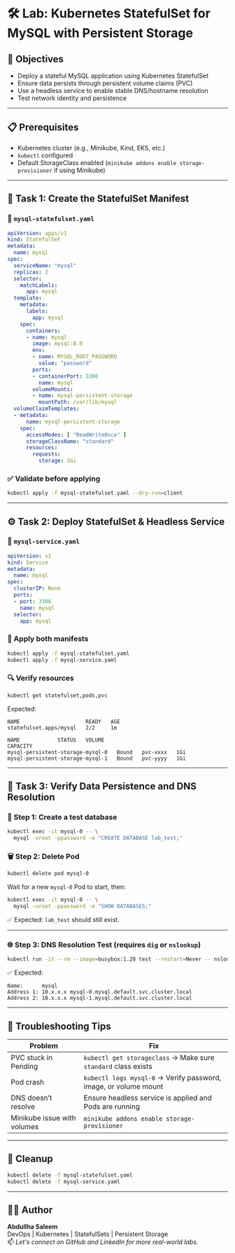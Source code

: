 # 🛠️ Lab: Kubernetes StatefulSet for MySQL with Persistent Storage

## 🎯 Objectives

- Deploy a stateful MySQL application using Kubernetes StatefulSet
- Ensure data persists through persistent volume claims (PVC)
- Use a headless service to enable stable DNS/hostname resolution
- Test network identity and persistence

---

## 📋 Prerequisites

- Kubernetes cluster (e.g., Minikube, Kind, EKS, etc.)
- `kubectl` configured
- Default StorageClass enabled (`minikube addons enable storage-provisioner` if using Minikube)

---

## 🚀 Task 1: Create the StatefulSet Manifest

### 📄 `mysql-statefulset.yaml`

```yaml
apiVersion: apps/v1
kind: StatefulSet
metadata:
  name: mysql
spec:
  serviceName: "mysql"
  replicas: 2
  selector:
    matchLabels:
      app: mysql
  template:
    metadata:
      labels:
        app: mysql
    spec:
      containers:
      - name: mysql
        image: mysql:8.0
        env:
        - name: MYSQL_ROOT_PASSWORD
          value: "password"
        ports:
        - containerPort: 3306
          name: mysql
        volumeMounts:
        - name: mysql-persistent-storage
          mountPath: /var/lib/mysql
  volumeClaimTemplates:
  - metadata:
      name: mysql-persistent-storage
    spec:
      accessModes: [ "ReadWriteOnce" ]
      storageClassName: "standard"
      resources:
        requests:
          storage: 1Gi
```

### ✅ Validate before applying

```bash
kubectl apply -f mysql-statefulset.yaml --dry-run=client
```

---

## ⚙️ Task 2: Deploy StatefulSet & Headless Service

### 📄 `mysql-service.yaml`

```yaml
apiVersion: v1
kind: Service
metadata:
  name: mysql
spec:
  clusterIP: None
  ports:
  - port: 3306
    name: mysql
  selector:
    app: mysql
```

### 🧱 Apply both manifests

```bash
kubectl apply -f mysql-statefulset.yaml
kubectl apply -f mysql-service.yaml
```

### 🔍 Verify resources

```bash
kubectl get statefulset,pods,pvc
```

Expected:

```
NAME                     READY   AGE
statefulset.apps/mysql   2/2     1m

NAME            STATUS   VOLUME                                     CAPACITY
mysql-persistent-storage-mysql-0   Bound   pvc-xxxx   1Gi
mysql-persistent-storage-mysql-1   Bound   pvc-yyyy   1Gi
```

---

## 🧪 Task 3: Verify Data Persistence and DNS Resolution

### 🧼 Step 1: Create a test database

```bash
kubectl exec -it mysql-0 -- \
  mysql -uroot -ppassword -e "CREATE DATABASE lab_test;"
```

### 🗑️ Step 2: Delete Pod

```bash
kubectl delete pod mysql-0
```

Wait for a new `mysql-0` Pod to start, then:

```bash
kubectl exec -it mysql-0 -- \
  mysql -uroot -ppassword -e "SHOW DATABASES;"
```

✅ Expected: `lab_test` should still exist.

---

### 🌐 Step 3: DNS Resolution Test (requires `dig` or `nslookup`)

```bash
kubectl run -it --rm --image=busybox:1.28 test --restart=Never -- nslookup mysql
```

✅ Expected:
```
Name:      mysql
Address 1: 10.x.x.x mysql-0.mysql.default.svc.cluster.local
Address 2: 10.x.x.x mysql-1.mysql.default.svc.cluster.local
```

---

## 🧰 Troubleshooting Tips

| Problem                       | Fix                                                                 |
|------------------------------|----------------------------------------------------------------------|
| PVC stuck in Pending         | `kubectl get storageclass` → Make sure `standard` class exists       |
| Pod crash                    | `kubectl logs mysql-0` → Verify password, image, or volume mount     |
| DNS doesn’t resolve          | Ensure headless service is applied and Pods are running              |
| Minikube issue with volumes  | `minikube addons enable storage-provisioner`                         |

---

## 🧹 Cleanup

```bash
kubectl delete -f mysql-statefulset.yaml
kubectl delete -f mysql-service.yaml
```

---

## 👨‍💻 Author

**Abdullha Saleem**  
DevOps | Kubernetes | StatefulSets | Persistent Storage  
📫 *Let's connect on GitHub and LinkedIn for more real-world labs.*
